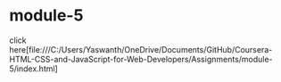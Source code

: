 # module-5
click here[file:///C:/Users/Yaswanth/OneDrive/Documents/GitHub/Coursera-HTML-CSS-and-JavaScript-for-Web-Developers/Assignments/module-5/index.html]
